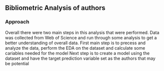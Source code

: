## Bibliometric Analysis of authors
### Approach
Overall there were two main steps in this analysis that were performed. Data was collected from Web of Science and run through some analysis to get a better understanding of overall data.
First main step is to precess and analyze the data, perform the EDA on the dataset and calculate some cariables needed for the model
Next step is to create a model using the dataset and have the target prediction variable set as the authors that may be potential

